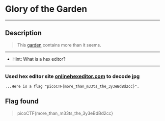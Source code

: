 # Glory of the Garden

---

## Description

> This [garden](./GloryOfTheGarden/garden.jpg) contains more than it seems.

---

* Hint: What is a hex editor?

---

### Used hex editor site [onlinehexeditor.com](https://www.onlinehexeditor.com/) to decode jpg

``` text
...Here is a flag "picoCTF{more_than_m33ts_the_3y3eBdBd2cc}".
```

## Flag found

> picoCTF{more_than_m33ts_the_3y3eBdBd2cc}
